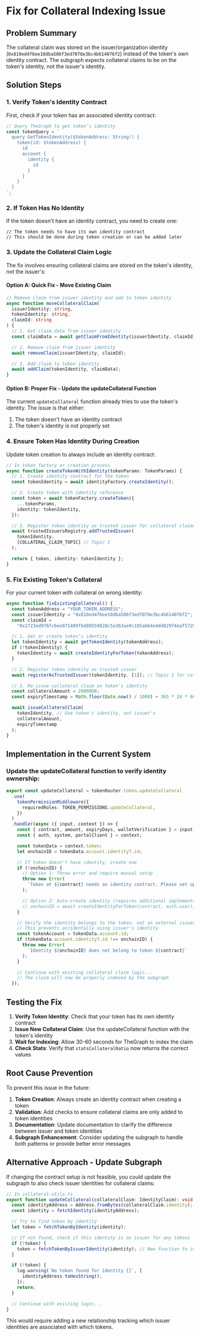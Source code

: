 # Fix for Collateral Indexing Issue

## Problem Summary

The collateral claim was stored on the issuer/organization identity
(`0x810ed4f6ee10dba506f3ed7078e3bc4b614076f2`) instead of the token's own
identity contract. The subgraph expects collateral claims to be on the token's
identity, not the issuer's identity.

## Solution Steps

### 1. Verify Token's Identity Contract

First, check if your token has an associated identity contract:

```typescript
// Query TheGraph to get token's identity
const tokenQuery = `
  query GetTokenIdentity($tokenAddress: String!) {
    token(id: $tokenAddress) {
      id
      account {
        identity {
          id
        }
      }
    }
  }
`;
```

### 2. If Token Has No Identity

If the token doesn't have an identity contract, you need to create one:

```solidity
// The token needs to have its own identity contract
// This should be done during token creation or can be added later
```

### 3. Update the Collateral Claim Logic

The fix involves ensuring collateral claims are stored on the token's identity,
not the issuer's:

#### Option A: Quick Fix - Move Existing Claim

```typescript
// Remove claim from issuer identity and add to token identity
async function moveCollateralClaim(
  issuerIdentity: string,
  tokenIdentity: string,
  claimId: string
) {
  // 1. Get claim data from issuer identity
  const claimData = await getClaimFromIdentity(issuerIdentity, claimId);

  // 2. Remove claim from issuer identity
  await removeClaim(issuerIdentity, claimId);

  // 3. Add claim to token identity
  await addClaim(tokenIdentity, claimData);
}
```

#### Option B: Proper Fix - Update the updateCollateral Function

The current `updateCollateral` function already tries to use the token's
identity. The issue is that either:

1. The token doesn't have an identity contract
2. The token's identity is not properly set

### 4. Ensure Token Has Identity During Creation

Update token creation to always include an identity contract:

```typescript
// In token factory or creation process
async function createTokenWithIdentity(tokenParams: TokenParams) {
  // 1. Create identity contract for the token
  const tokenIdentity = await identityFactory.createIdentity();

  // 2. Create token with identity reference
  const token = await tokenFactory.createToken({
    ...tokenParams,
    identity: tokenIdentity,
  });

  // 3. Register token identity as trusted issuer for collateral claims
  await trustedIssuersRegistry.addTrustedIssuer(
    tokenIdentity,
    [COLLATERAL_CLAIM_TOPIC] // Topic 1
  );

  return { token, identity: tokenIdentity };
}
```

### 5. Fix Existing Token's Collateral

For your current token with collateral on wrong identity:

```typescript
async function fixExistingCollateral() {
  const tokenAddress = "YOUR_TOKEN_ADDRESS";
  const issuerIdentity = "0x810ed4f6ee10dba506f3ed7078e3bc4b614076f2";
  const claimId =
    "0x2723ed976fcbee971489fbd89559928c5a363ae9c185a664e4dd82974eaf5729";

  // 1. Get or create token's identity
  let tokenIdentity = await getTokenIdentity(tokenAddress);
  if (!tokenIdentity) {
    tokenIdentity = await createIdentityForToken(tokenAddress);
  }

  // 2. Register token identity as trusted issuer
  await registerAsTrustedIssuer(tokenIdentity, [1]); // Topic 1 for collateral

  // 3. Re-issue collateral claim on token's identity
  const collateralAmount = 2000000;
  const expiryTimestamp = Math.floor(Date.now() / 1000) + 365 * 24 * 60 * 60;

  await issueCollateralClaim(
    tokenIdentity, // Use token's identity, not issuer's
    collateralAmount,
    expiryTimestamp
  );
}
```

## Implementation in the Current System

### Update the updateCollateral function to verify identity ownership:

```typescript
export const updateCollateral = tokenRouter.token.updateCollateral
  .use(
    tokenPermissionMiddleware({
      requiredRoles: TOKEN_PERMISSIONS.updateCollateral,
    })
  )
  .handler(async ({ input, context }) => {
    const { contract, amount, expiryDays, walletVerification } = input;
    const { auth, system, portalClient } = context;

    const tokenData = context.token;
    let onchainID = tokenData.account.identity?.id;

    // If token doesn't have identity, create one
    if (!onchainID) {
      // Option 1: Throw error and require manual setup
      throw new Error(
        `Token at ${contract} needs an identity contract. Please set up token identity first.`
      );

      // Option 2: Auto-create identity (requires additional implementation)
      // onchainID = await createIdentityForToken(contract, auth.user);
    }

    // Verify the identity belongs to the token, not an external issuer
    // This prevents accidentally using issuer's identity
    const tokenAccount = tokenData.account.id;
    if (tokenData.account.identity?.id !== onchainID) {
      throw new Error(
        `Identity ${onchainID} does not belong to token ${contract}`
      );
    }

    // Continue with existing collateral claim logic...
    // The claim will now be properly indexed by the subgraph
  });
```

## Testing the Fix

1. **Verify Token Identity**: Check that your token has its own identity
   contract
2. **Issue New Collateral Claim**: Use the updateCollateral function with the
   token's identity
3. **Wait for Indexing**: Allow 30-60 seconds for TheGraph to index the claim
4. **Check Stats**: Verify that `statsCollateralRatio` now returns the correct
   values

## Root Cause Prevention

To prevent this issue in the future:

1. **Token Creation**: Always create an identity contract when creating a token
2. **Validation**: Add checks to ensure collateral claims are only added to
   token identities
3. **Documentation**: Update documentation to clarify the difference between
   issuer and token identities
4. **Subgraph Enhancement**: Consider updating the subgraph to handle both
   patterns or provide better error messages

## Alternative Approach - Update Subgraph

If changing the contract setup is not feasible, you could update the subgraph to
also check issuer identities for collateral claims:

```typescript
// In collateral-utils.ts
export function updateCollateral(collateralClaim: IdentityClaim): void {
  const identityAddress = Address.fromBytes(collateralClaim.identity);
  const identity = fetchIdentity(identityAddress);

  // Try to find token by identity
  let token = fetchTokenByIdentity(identity);

  // If not found, check if this identity is an issuer for any tokens
  if (!token) {
    token = fetchTokenByIssuerIdentity(identity); // New function to implement
  }

  if (!token) {
    log.warning(`No token found for identity {}`, [
      identityAddress.toHexString(),
    ]);
    return;
  }

  // Continue with existing logic...
}
```

This would require adding a new relationship tracking which issuer identities
are associated with which tokens.
